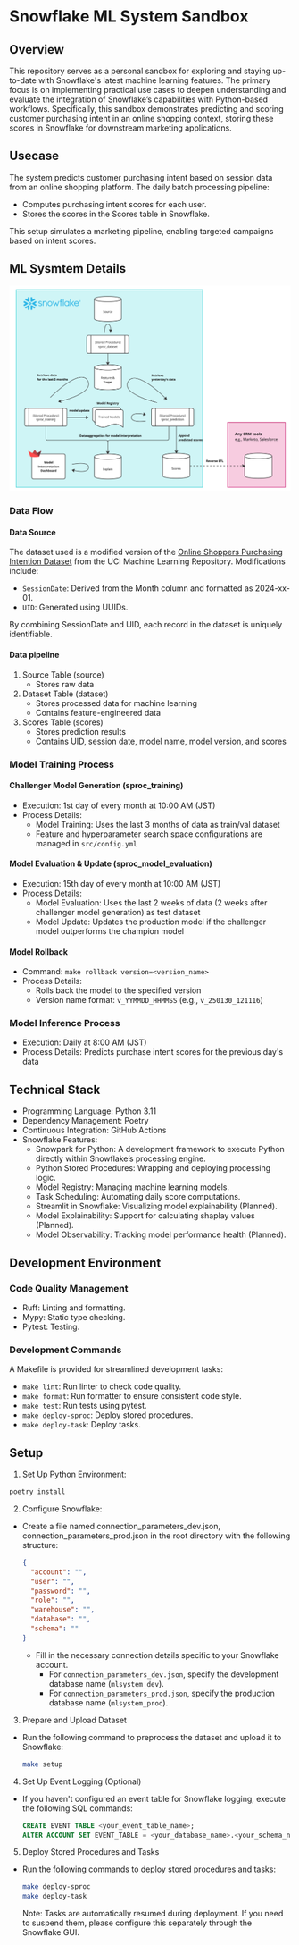 # Snowflake ML System Sandbox

## Overview

This repository serves as a personal sandbox for exploring and staying up-to-date with Snowflake's latest machine learning features. The primary focus is on implementing practical use cases to deepen understanding and evaluate the integration of Snowflake’s capabilities with Python-based workflows. Specifically, this sandbox demonstrates predicting and scoring customer purchasing intent in an online shopping context, storing these scores in Snowflake for downstream marketing applications.


## Usecase

The system predicts customer purchasing intent based on session data from an online shopping platform. The daily batch processing pipeline:
- Computes purchasing intent scores for each user.
- Stores the scores in the Scores table in Snowflake.

This setup simulates a marketing pipeline, enabling targeted campaigns based on intent scores.

## ML Sysmtem Details 

![system_overview](./images/overview.png)

### Data Flow

#### Data Source
The dataset used is a modified version of the [Online Shoppers Purchasing Intention Dataset](https://archive.ics.uci.edu/dataset/468/online+shoppers+purchasing+intention+dataset) from the UCI Machine Learning Repository. Modifications include:
- `SessionDate`: Derived from the Month column and formatted as 2024-xx-01.
- `UID`: Generated using UUIDs.

By combining SessionDate and UID, each record in the dataset is uniquely identifiable. 

#### Data pipeline

1. Source Table (source)
    - Stores raw data
2. Dataset Table (dataset)
    - Stores processed data for machine learning
    - Contains feature-engineered data
3. Scores Table (scores)
    - Stores prediction results
    - Contains UID, session date, model name, model version, and scores

### Model Training Process 

#### Challenger Model Generation (sproc_training)
- Execution: 1st day of every month at 10:00 AM (JST)
- Process Details:
    - Model Training: Uses the last 3 months of data as train/val dataset
    - Feature and hyperparameter search space configurations are managed in `src/config.yml`

#### Model Evaluation & Update (sproc_model_evaluation)
- Execution: 15th day of every month at 10:00 AM (JST)
- Process Details:
    - Model Evaluation: Uses the last 2 weeks of data (2 weeks after challenger model generation) as test dataset
    - Model Update: Updates the production model if the challenger model outperforms the champion model

#### Model Rollback
- Command: `make rollback version=<version_name>`
- Process Details:
    - Rolls back the model to the specified version
    - Version name format: `v_YYMMDD_HHMMSS` (e.g., `v_250130_121116`)


### Model Inference Process 
- Execution: Daily at 8:00 AM (JST)
- Process Details: Predicts purchase intent scores for the previous day's data

## Technical Stack

- Programming Language: Python 3.11
- Dependency Management: Poetry
- Continuous Integration: GitHub Actions
- Snowflake Features:
    - Snowpark for Python: A development framework to execute Python directly within Snowflake’s processing engine. 
    - Python Stored Procedures: Wrapping and deploying processing logic.
    - Model Registry: Managing machine learning models.
    - Task Scheduling: Automating daily score computations.
    - Streamlit in Snowflake: Visualizing model explainability (Planned).
    - Model Explainability: Support for calculating shaplay values (Planned).
    - Model Observability: Tracking model performance health (Planned).

## Development Environment

### Code Quality Management
- Ruff: Linting and formatting.
- Mypy: Static type checking.
- Pytest: Testing.

### Development Commands

A Makefile is provided for streamlined development tasks:
- `make lint`: Run linter to check code quality.
- `make format`: Run formatter to ensure consistent code style.
- `make test`: Run tests using pytest.
- `make deploy-sproc`: Deploy stored procedures.
- `make deploy-task`: Deploy tasks.

## Setup

1. Set Up Python Environment:
```bash
poetry install
```

2. Configure Snowflake:
- Create a file named connection_parameters_dev.json, connection_parameters_prod.json in the root directory with the following structure:
  ```json
  {
    "account": "",
    "user": "",
    "password": "",
    "role": "",
    "warehouse": "",
    "database": "", 
    "schema": ""
  }
  ```
  - Fill in the necessary connection details specific to your Snowflake account.
    - For `connection_parameters_dev.json`, specify the development database name (`mlsystem_dev`).
    - For `connection_parameters_prod.json`, specify the production database name (`mlsystem_prod`).



3. Prepare and Upload Dataset
- Run the following command to preprocess the dataset and upload it to Snowflake:
  ```bash
  make setup
  ```

4. Set Up Event Logging (Optional)
- If you haven't configured an event table for Snowflake logging, execute the following SQL commands:
  ```sql
  CREATE EVENT TABLE <your_event_table_name>;
  ALTER ACCOUNT SET EVENT_TABLE = <your_database_name>.<your_schema_name>.<your_event_table_name>;
  ```

5. Deploy Stored Procedures and Tasks
- Run the following commands to deploy stored procedures and tasks:
  ```bash
  make deploy-sproc
  make deploy-task
  ```
  Note: Tasks are automatically resumed during deployment. If you need to suspend them, please configure this separately through the Snowflake GUI.
